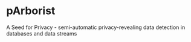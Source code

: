 # pArborist
A Seed for Privacy - semi-automatic privacy-revealing data detection in databases and data streams
